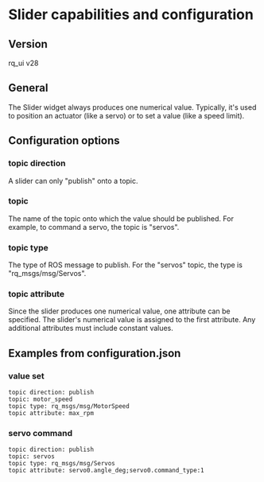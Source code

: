 # Slider capabilities and configuration

## Version

rq_ui v28

## General

The Slider widget always produces one numerical value. Typically,
it's used to position an actuator (like a servo) or to set a
value (like a speed limit).

## Configuration options

### topic direction

A slider can only "publish" onto a topic.

### topic

The name of the topic onto which the value should be published.
For example, to command a servo, the topic is "servos".

### topic type

The type of ROS message to publish. For the "servos" topic, the
type is "rq_msgs/msg/Servos".

### topic attribute

Since the slider produces one numerical value, one attribute can
be specified. The slider's numerical value is assigned to the
first attribute. Any additional attributes must include constant
values.

## Examples from configuration.json

### value set

```
topic direction: publish
topic: motor_speed
topic type: rq_msgs/msg/MotorSpeed
topic attribute: max_rpm
```

### servo command

```
topic direction: publish
topic: servos
topic type: rq_msgs/msg/Servos
topic attribute: servo0.angle_deg;servo0.command_type:1
```
